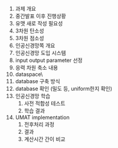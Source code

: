   

1. 과제 개요
2. 중간발표 이후 진행상황
3. 유맷 새로 작성 필요성
4. 3차원 탄소성
5. 3차원 점소성
6. 인공신경망쪽 개요
7. 인공신경망 도입 시스템
8. input output parameter 선정
9. 응력 차원 축소 내용
10. dataspace\
11. database 구축 방식
12. database 확인 (밀도 등, uniform한지 확인)
13. 인공신경망 학습
    1. 사전 적합성 테스트
    2. 학습 결과
14. UMAT implementation
    1. 전후처리 과정
    2. 결과
    3. 계산시간 간이 비교